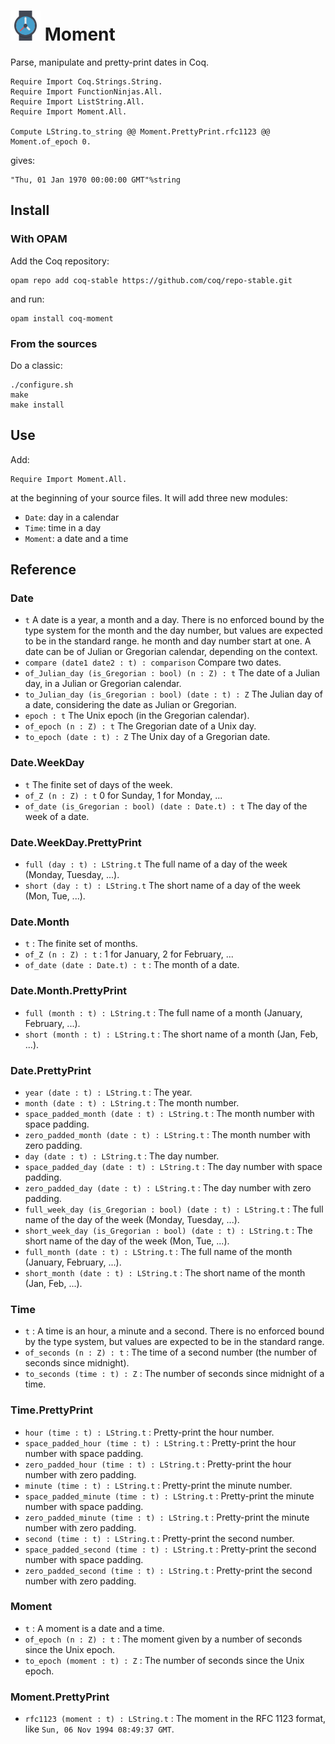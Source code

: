 # ![Logo](https://raw.githubusercontent.com/clarus/icons/master/watch-48.png) Moment
Parse, manipulate and pretty-print dates in Coq.

    Require Import Coq.Strings.String.
    Require Import FunctionNinjas.All.
    Require Import ListString.All.
    Require Import Moment.All.

    Compute LString.to_string @@ Moment.PrettyPrint.rfc1123 @@ Moment.of_epoch 0.

gives:
    
    "Thu, 01 Jan 1970 00:00:00 GMT"%string

## Install
### With OPAM
Add the Coq repository:

    opam repo add coq-stable https://github.com/coq/repo-stable.git

and run:

    opam install coq-moment

### From the sources
Do a classic:

    ./configure.sh
    make
    make install

## Use
Add:

    Require Import Moment.All.

at the beginning of your source files. It will add three new modules:
* `Date`: day in a calendar
* `Time`: time in a day
* `Moment`: a date and a time

## Reference
### Date
* `t` A date is a year, a month and a day. There is no enforced bound by the type system for the month and the day number, but values are expected to be in the standard range.  he month and day number start at one. A date can be of Julian or Gregorian calendar, depending on the context.
* `compare (date1 date2 : t) : comparison` Compare two dates.
* `of_Julian_day (is_Gregorian : bool) (n : Z) : t` The date of a Julian day, in a Julian or Gregorian calendar.
* `to_Julian_day (is_Gregorian : bool) (date : t) : Z` The Julian day of a date, considering the date as Julian or Gregorian.
* `epoch : t` The Unix epoch (in the Gregorian calendar).
* `of_epoch (n : Z) : t` The Gregorian date of a Unix day.
* `to_epoch (date : t) : Z` The Unix day of a Gregorian date.

### Date.WeekDay
* `t` The finite set of days of the week.
* `of_Z (n : Z) : t` 0 for Sunday, 1 for Monday, ...
* `of_date (is_Gregorian : bool) (date : Date.t) : t` The day of the week of a date.

### Date.WeekDay.PrettyPrint
* `full (day : t) : LString.t` The full name of a day of the week (Monday, Tuesday, ...).
* `short (day : t) : LString.t` The short name of a day of the week (Mon, Tue, ...).

### Date.Month
* `t` : The finite set of months.
* `of_Z (n : Z) : t` : 1 for January, 2 for February, ...
* `of_date (date : Date.t) : t` : The month of a date.

### Date.Month.PrettyPrint
* `full (month : t) : LString.t` : The full name of a month (January, February, ...).
* `short (month : t) : LString.t` : The short name of a month (Jan, Feb, ...).

### Date.PrettyPrint
* `year (date : t) : LString.t` : The year.
* `month (date : t) : LString.t` : The month number.
* `space_padded_month (date : t) : LString.t` : The month number with space padding.
* `zero_padded_month (date : t) : LString.t` : The month number with zero padding.
* `day (date : t) : LString.t` : The day number.
* `space_padded_day (date : t) : LString.t` : The day number with space padding.
* `zero_padded_day (date : t) : LString.t` : The day number with zero padding.
* `full_week_day (is_Gregorian : bool) (date : t) : LString.t` : The full name of the day of the week (Monday, Tuesday, ...).
* `short_week_day (is_Gregorian : bool) (date : t) : LString.t` : The short name of the day of the week (Mon, Tue, ...).
* `full_month (date : t) : LString.t` : The full name of the month (January, February, ...).
* `short_month (date : t) : LString.t` : The short name of the month (Jan, Feb, ...).

### Time
* `t` : A time is an hour, a minute and a second. There is no enforced bound by the type system, but values are expected to be in the standard range.
* `of_seconds (n : Z) : t` : The time of a second number (the number of seconds since midnight).
* `to_seconds (time : t) : Z` : The number of seconds since midnight of a time.

### Time.PrettyPrint
* `hour (time : t) : LString.t` : Pretty-print the hour number.
* `space_padded_hour (time : t) : LString.t` : Pretty-print the hour number with space padding.
* `zero_padded_hour (time : t) : LString.t` : Pretty-print the hour number with zero padding.
* `minute (time : t) : LString.t` : Pretty-print the minute number.
* `space_padded_minute (time : t) : LString.t` : Pretty-print the minute number with space padding.
* `zero_padded_minute (time : t) : LString.t` : Pretty-print the minute number with zero padding.
* `second (time : t) : LString.t` : Pretty-print the second number.
* `space_padded_second (time : t) : LString.t` : Pretty-print the second number with space padding.
* `zero_padded_second (time : t) : LString.t` : Pretty-print the second number with zero padding.

### Moment
* `t` : A moment is a date and a time.
* `of_epoch (n : Z) : t` : The moment given by a number of seconds since the Unix epoch.
* `to_epoch (moment : t) : Z` : The number of seconds since the Unix epoch.

### Moment.PrettyPrint
* `rfc1123 (moment : t) : LString.t` : The moment in the RFC 1123 format, like `Sun, 06 Nov 1994 08:49:37 GMT`.
